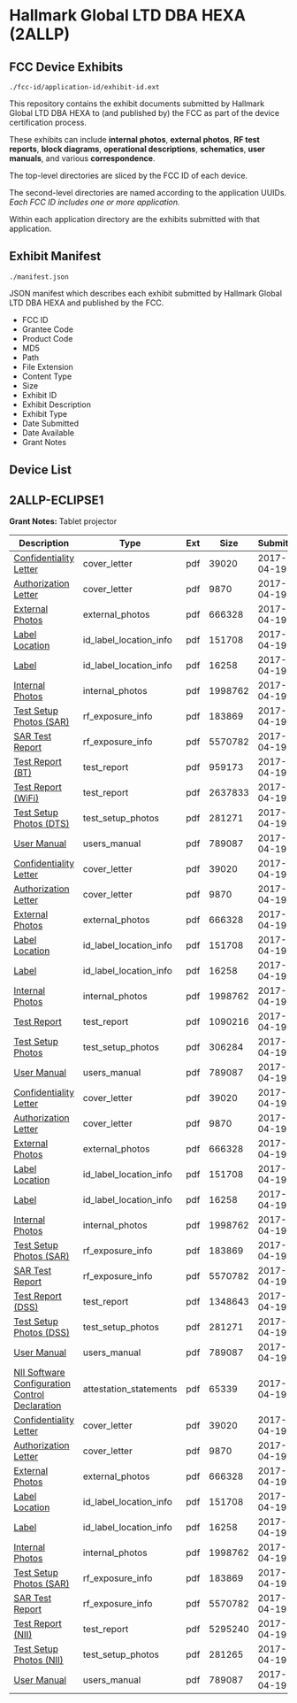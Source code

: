 # Hallmark Global LTD DBA HEXA (2ALLP)
## FCC Device Exhibits

```
./fcc-id/application-id/exhibit-id.ext
```

This repository contains the exhibit documents submitted by Hallmark Global LTD DBA HEXA to (and published by) the FCC as part of the device certification process.

These exhibits can include **internal photos**, **external photos**, **RF test reports**, **block diagrams**, **operational descriptions**, **schematics**, **user manuals**, and various **correspondence**.

The top-level directories are sliced by the FCC ID of each device.

The second-level directories are named according to the application UUIDs. *Each FCC ID includes one or more application.*

Within each application directory are the exhibits submitted with that application. 

## Exhibit Manifest

```
./manifest.json
```

JSON manifest which describes each exhibit submitted by Hallmark Global LTD DBA HEXA and published by the FCC.

- FCC ID
- Grantee Code
- Product Code
- MD5
- Path
- File Extension
- Content Type
- Size
- Exhibit ID
- Exhibit Description
- Exhibit Type
- Date Submitted
- Date Available
- Grant Notes

## Device List
## 2ALLP-ECLIPSE1
**Grant Notes:** Tablet projector

| Description | Type | Ext | Size | Submitted | Available |
| ----------- | ---- | --- | ---- | --------- | --------- |
| [Confidentiality Letter](2ALLP-ECLIPSE1/2e2d9aa8408f40e3ae0461fc9e0ee741/3363586.pdf) | cover_letter | pdf | 39020 | 2017-04-19 | 2017-04-19 |
| [Authorization Letter](2ALLP-ECLIPSE1/2e2d9aa8408f40e3ae0461fc9e0ee741/3363587.pdf) | cover_letter | pdf | 9870 | 2017-04-19 | 2017-04-19 |
| [External Photos](2ALLP-ECLIPSE1/2e2d9aa8408f40e3ae0461fc9e0ee741/3363582.pdf) | external_photos | pdf | 666328 | 2017-04-19 | 2017-04-19 |
| [Label Location](2ALLP-ECLIPSE1/2e2d9aa8408f40e3ae0461fc9e0ee741/3363588.pdf) | id_label_location_info | pdf | 151708 | 2017-04-19 | 2017-04-19 |
| [Label](2ALLP-ECLIPSE1/2e2d9aa8408f40e3ae0461fc9e0ee741/3363589.pdf) | id_label_location_info | pdf | 16258 | 2017-04-19 | 2017-04-19 |
| [Internal Photos](2ALLP-ECLIPSE1/2e2d9aa8408f40e3ae0461fc9e0ee741/3363583.pdf) | internal_photos | pdf | 1998762 | 2017-04-19 | 2017-04-19 |
| [Test Setup Photos (SAR)](2ALLP-ECLIPSE1/2e2d9aa8408f40e3ae0461fc9e0ee741/3363597.pdf) | rf_exposure_info | pdf | 183869 | 2017-04-19 | 2017-04-19 |
| [SAR Test Report](2ALLP-ECLIPSE1/2e2d9aa8408f40e3ae0461fc9e0ee741/3363619.pdf) | rf_exposure_info | pdf | 5570782 | 2017-04-19 | 2017-04-19 |
| [Test Report (BT)](2ALLP-ECLIPSE1/2e2d9aa8408f40e3ae0461fc9e0ee741/3363643.pdf) | test_report | pdf | 959173 | 2017-04-19 | 2017-04-19 |
| [Test Report (WiFi)](2ALLP-ECLIPSE1/2e2d9aa8408f40e3ae0461fc9e0ee741/3363644.pdf) | test_report | pdf | 2637833 | 2017-04-19 | 2017-04-19 |
| [Test Setup Photos (DTS)](2ALLP-ECLIPSE1/2e2d9aa8408f40e3ae0461fc9e0ee741/3363612.pdf) | test_setup_photos | pdf | 281271 | 2017-04-19 | 2017-04-19 |
| [User Manual](2ALLP-ECLIPSE1/2e2d9aa8408f40e3ae0461fc9e0ee741/3363585.pdf) | users_manual | pdf | 789087 | 2017-04-19 | 2017-04-19 |
| [Confidentiality Letter](2ALLP-ECLIPSE1/a2fd0b63435e1ab0a97409e203e3b6b0/3363586.pdf) | cover_letter | pdf | 39020 | 2017-04-19 | 2017-04-19 |
| [Authorization Letter](2ALLP-ECLIPSE1/a2fd0b63435e1ab0a97409e203e3b6b0/3363587.pdf) | cover_letter | pdf | 9870 | 2017-04-19 | 2017-04-19 |
| [External Photos](2ALLP-ECLIPSE1/a2fd0b63435e1ab0a97409e203e3b6b0/3363582.pdf) | external_photos | pdf | 666328 | 2017-04-19 | 2017-04-19 |
| [Label Location](2ALLP-ECLIPSE1/a2fd0b63435e1ab0a97409e203e3b6b0/3363588.pdf) | id_label_location_info | pdf | 151708 | 2017-04-19 | 2017-04-19 |
| [Label](2ALLP-ECLIPSE1/a2fd0b63435e1ab0a97409e203e3b6b0/3363589.pdf) | id_label_location_info | pdf | 16258 | 2017-04-19 | 2017-04-19 |
| [Internal Photos](2ALLP-ECLIPSE1/a2fd0b63435e1ab0a97409e203e3b6b0/3363583.pdf) | internal_photos | pdf | 1998762 | 2017-04-19 | 2017-04-19 |
| [Test Report](2ALLP-ECLIPSE1/a2fd0b63435e1ab0a97409e203e3b6b0/3363590.pdf) | test_report | pdf | 1090216 | 2017-04-19 | 2017-04-19 |
| [Test Setup Photos](2ALLP-ECLIPSE1/a2fd0b63435e1ab0a97409e203e3b6b0/3363584.pdf) | test_setup_photos | pdf | 306284 | 2017-04-19 | 2017-04-19 |
| [User Manual](2ALLP-ECLIPSE1/a2fd0b63435e1ab0a97409e203e3b6b0/3363585.pdf) | users_manual | pdf | 789087 | 2017-04-19 | 2017-04-19 |
| [Confidentiality Letter](2ALLP-ECLIPSE1/15d721bac4eec8d8d3c2ef957b9cc961/3363586.pdf) | cover_letter | pdf | 39020 | 2017-04-19 | 2017-04-19 |
| [Authorization Letter](2ALLP-ECLIPSE1/15d721bac4eec8d8d3c2ef957b9cc961/3363587.pdf) | cover_letter | pdf | 9870 | 2017-04-19 | 2017-04-19 |
| [External Photos](2ALLP-ECLIPSE1/15d721bac4eec8d8d3c2ef957b9cc961/3363582.pdf) | external_photos | pdf | 666328 | 2017-04-19 | 2017-04-19 |
| [Label Location](2ALLP-ECLIPSE1/15d721bac4eec8d8d3c2ef957b9cc961/3363588.pdf) | id_label_location_info | pdf | 151708 | 2017-04-19 | 2017-04-19 |
| [Label](2ALLP-ECLIPSE1/15d721bac4eec8d8d3c2ef957b9cc961/3363589.pdf) | id_label_location_info | pdf | 16258 | 2017-04-19 | 2017-04-19 |
| [Internal Photos](2ALLP-ECLIPSE1/15d721bac4eec8d8d3c2ef957b9cc961/3363583.pdf) | internal_photos | pdf | 1998762 | 2017-04-19 | 2017-04-19 |
| [Test Setup Photos (SAR)](2ALLP-ECLIPSE1/15d721bac4eec8d8d3c2ef957b9cc961/3363597.pdf) | rf_exposure_info | pdf | 183869 | 2017-04-19 | 2017-04-19 |
| [SAR Test Report](2ALLP-ECLIPSE1/15d721bac4eec8d8d3c2ef957b9cc961/3363619.pdf) | rf_exposure_info | pdf | 5570782 | 2017-04-19 | 2017-04-19 |
| [Test Report (DSS)](2ALLP-ECLIPSE1/15d721bac4eec8d8d3c2ef957b9cc961/3363603.pdf) | test_report | pdf | 1348643 | 2017-04-19 | 2017-04-19 |
| [Test Setup Photos (DSS)](2ALLP-ECLIPSE1/15d721bac4eec8d8d3c2ef957b9cc961/3363596.pdf) | test_setup_photos | pdf | 281271 | 2017-04-19 | 2017-04-19 |
| [User Manual](2ALLP-ECLIPSE1/15d721bac4eec8d8d3c2ef957b9cc961/3363585.pdf) | users_manual | pdf | 789087 | 2017-04-19 | 2017-04-19 |
| [NII Software Configuration Control Declaration](2ALLP-ECLIPSE1/6ff1f98e4e1ed76477a30cca48a524eb/3363660.pdf) | attestation_statements | pdf | 65339 | 2017-04-19 | 2017-04-19 |
| [Confidentiality Letter](2ALLP-ECLIPSE1/6ff1f98e4e1ed76477a30cca48a524eb/3363586.pdf) | cover_letter | pdf | 39020 | 2017-04-19 | 2017-04-19 |
| [Authorization Letter](2ALLP-ECLIPSE1/6ff1f98e4e1ed76477a30cca48a524eb/3363587.pdf) | cover_letter | pdf | 9870 | 2017-04-19 | 2017-04-19 |
| [External Photos](2ALLP-ECLIPSE1/6ff1f98e4e1ed76477a30cca48a524eb/3363582.pdf) | external_photos | pdf | 666328 | 2017-04-19 | 2017-04-19 |
| [Label Location](2ALLP-ECLIPSE1/6ff1f98e4e1ed76477a30cca48a524eb/3363588.pdf) | id_label_location_info | pdf | 151708 | 2017-04-19 | 2017-04-19 |
| [Label](2ALLP-ECLIPSE1/6ff1f98e4e1ed76477a30cca48a524eb/3363589.pdf) | id_label_location_info | pdf | 16258 | 2017-04-19 | 2017-04-19 |
| [Internal Photos](2ALLP-ECLIPSE1/6ff1f98e4e1ed76477a30cca48a524eb/3363583.pdf) | internal_photos | pdf | 1998762 | 2017-04-19 | 2017-04-19 |
| [Test Setup Photos (SAR)](2ALLP-ECLIPSE1/6ff1f98e4e1ed76477a30cca48a524eb/3363597.pdf) | rf_exposure_info | pdf | 183869 | 2017-04-19 | 2017-04-19 |
| [SAR Test Report](2ALLP-ECLIPSE1/6ff1f98e4e1ed76477a30cca48a524eb/3363619.pdf) | rf_exposure_info | pdf | 5570782 | 2017-04-19 | 2017-04-19 |
| [Test Report (NII)](2ALLP-ECLIPSE1/6ff1f98e4e1ed76477a30cca48a524eb/3363661.pdf) | test_report | pdf | 5295240 | 2017-04-19 | 2017-04-19 |
| [Test Setup Photos (NII)](2ALLP-ECLIPSE1/6ff1f98e4e1ed76477a30cca48a524eb/3363651.pdf) | test_setup_photos | pdf | 281265 | 2017-04-19 | 2017-04-19 |
| [User Manual](2ALLP-ECLIPSE1/6ff1f98e4e1ed76477a30cca48a524eb/3363585.pdf) | users_manual | pdf | 789087 | 2017-04-19 | 2017-04-19 |
